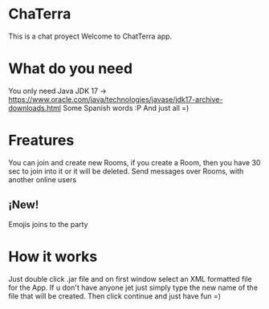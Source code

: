 # ChaTerra
This is a chat proyect
Welcome to ChatTerra app.

# What do you need
You only need Java JDK 17 -> https://www.oracle.com/java/technologies/javase/jdk17-archive-downloads.html
Some Spanish words :P
And just all =)

# Freatures
You can join and create new Rooms, if you create a Room, then you have 30 sec to join into it or it will be deleted.
Send messages over Rooms, with another online users
## ¡New!
Emojis joins to the party

# How it works
Just double click .jar file and on first window select an XML formatted file for the App. If u don't have anyone jet just simply type the new name of the file that will be created.
Then click continue and just have fun =)